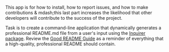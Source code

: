 This app is for how to install, how to report issues, and how to make contributions & mdash;this last part increases the likelihood that other developers will contribute to the success of the project. 

Task is to create a command-line application that dynamically generates a professional README.md file from a user's input using the [Inquirer package](https://www.npmjs.com/package/inquirer). Review the [Good README Guide](../../01-HTML-Git-CSS/04-Important/Good-README-Guide/README.md) as a reminder of everything that a high-quality, professional README should contain. 
